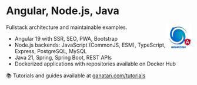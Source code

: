 # Angular, Node.js, Java
<img src="./ui/ganatan-about-github.png" align="right" width="70" height="70" alt="logo ganatan">

Fullstack architecture and maintainable examples.

- Angular 19 with SSR, SEO, PWA, Bootstrap  
- Node.js backends: JavaScript (CommonJS, ESM), TypeScript, Express, PostgreSQL, MySQL  
- Java 21, Spring, Spring Boot, REST APIs  
- Dockerized applications with repositories available on Docker Hub

📚 Tutorials and guides available at [ganatan.com/tutorials](https://www.ganatan.com/tutorials)